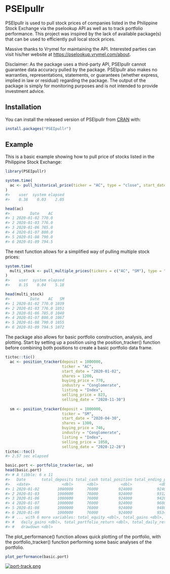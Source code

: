 
<!-- README.md is generated from README.Rmd. Please edit that file -->

# PSEIpullr

<!-- badges: start -->

<!-- badges: end -->

PSEIpullr is used to pull stock prices of companies listed in the
Philippine Stock Exchange via the pselookup API as well as to track
portfolio performance. This project was inspired by the lack of
available package(s) that can be used to efficiently pull local stock
prices.

Massive thanks to Vrymel for maintaining the API. Interested parties can
visit his/her website at <https://pselookup.vrymel.com/about>.

Disclaimer: As the package uses a third-party API, PSEIpullr cannot
guarantee data accuracy pulled by the package. PSEIpullr also makes no
warranties, representations, statements, or guarantees (whether express,
implied in law or residual) regarding the package. The output of the
package is simply for monitoring purposes and is not intended to provide
investment advice.

## Installation

You can install the released version of PSEIpullr from
[CRAN](https://CRAN.R-project.org) with:

``` r
install.packages("PSEIpullr")
```

## Example

This is a basic example showing how to pull price of stocks listed in
the Philippine Stock Exchange:

``` r
library(PSEIpullr)

system.time(
  ac <- pull_historical_price(ticker = "AC", type = "close", start_date = "2020-01-01", end_date = "2020-02-01")
)
#>    user  system elapsed 
#>    0.38    0.03    2.05

head(ac)
#>         Date    AC
#> 1 2020-01-02 770.0
#> 2 2020-01-03 776.0
#> 3 2020-01-06 785.0
#> 4 2020-01-07 800.0
#> 5 2020-01-08 790.0
#> 6 2020-01-09 794.5
```

The next function allows for a simplified way of pulling multiple stock
prices:

``` r
system.time(
  multi_stock <- pull_multiple_prices(tickers = c("AC", "SM"), type = "close", start_date = "2020-01-01", end_date = "2020-12-28")
)
#>    user  system elapsed 
#>    0.15    0.04    5.18

head(multi_stock)
#>         Date    AC   SM
#> 1 2020-01-02 770.0 1039
#> 2 2020-01-03 776.0 1051
#> 3 2020-01-06 785.0 1040
#> 4 2020-01-07 800.0 1067
#> 5 2020-01-08 790.0 1055
#> 6 2020-01-09 794.5 1072
```

The package also allows for basic portfolio construction, analysis, and
plotting. Start by setting up a position using the position\_tracker()
function before combining both positions to create a basic portfolio
data frame.

``` r
tictoc::tic()
  ac <- position_tracker(deposit = 1000000, 
                         ticker = "AC",   
                         start_date = "2020-01-02", 
                         shares = 1200, 
                         buying_price = 770, 
                         industry = "Conglomerate", 
                         listing = "Index", 
                         selling_price = 823, 
                         selling_date = "2020-11-30")
  
  sm <- position_tracker(deposit = 1000000, 
                         ticker = "SM", 
                         start_date = "2020-04-30", 
                         shares = 1300, 
                         buying_price = 746,    
                         industry = "Conglomerate", 
                         listing = "Index", 
                         selling_price = 1050, 
                         selling_date = "2020-12-28")
tictoc::toc()
#> 2.57 sec elapsed

basic.port <- portfolio_tracker(ac, sm)
head(basic.port)
#> # A tibble: 6 x 11
#>   Date       total_deposits total_cash total_position total_ending_po~
#>   <date>              <dbl>      <dbl>          <dbl>            <dbl>
#> 1 2020-01-02        1000000      76000         924000           924000
#> 2 2020-01-03        1000000      76000         924000           931200
#> 3 2020-01-06        1000000      76000         924000           942000
#> 4 2020-01-07        1000000      76000         924000           960000
#> 5 2020-01-08        1000000      76000         924000           948000
#> 6 2020-01-09        1000000      76000         924000           953400
#> # ... with 6 more variables: total_equity <dbl>, total_gains <dbl>,
#> #   daily_gains <dbl>, total_portfolio_return <dbl>, total_daily_return <dbl>,
#> #   drawdown <dbl>
```

The plot\_performance() function allows quick plotting of the portfolio,
with the portfolio\_tracker() function performing some basic analyses of
the portfolio.

``` r
plot_performance(basic.port)
```

[![port-track.png](https://i.postimg.cc/YSdPDZMj/port-track.png)](https://postimg.cc/FfJG7PfQ)
